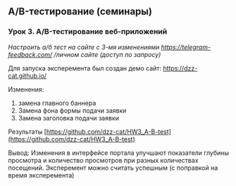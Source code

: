 ## A/B-тестирование (семинары)
### Урок 3. A/B-тестирование веб-приложений

*Настроить а/б тест на сайте с 3-мя изменениями https://telegram-feedback.com/ /личном сайте (доступ по запросу)*


Для запуска эксперемента был создан демо сайт: https://dzz-cat.github.io/


Изменения: 

1) замена главного баннера
2) Замена фона формы подачи заявки
3) Замена заголовка подачи заявки

Результаты [https://github.com/dzz-cat/HW3_A-B-test](https://github.com/dzz-cat/HW3_A-B-test)

Вывод: Изменения в интерфейсе портала улучшают показатели глубины просмотра и количество просмотров при разных количествах посещений. Эксперемент можно считать успешным (с поправкой на время эксперемента)
